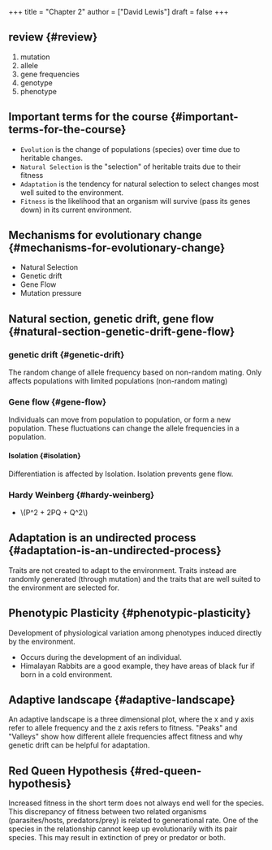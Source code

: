 +++
title = "Chapter 2"
author = ["David Lewis"]
draft = false
+++

## review {#review}

1.  mutation
2.  allele
3.  gene frequencies
4.  genotype
5.  phenotype


## Important terms for the course {#important-terms-for-the-course}

-   `Evolution` is the change of populations (species) over time due to heritable changes.
-   `Natural Selection` is the "selection" of heritable traits due to their fitness
-   `Adaptation` is the tendency for natural selection to select changes most well suited to the environment.
-   `Fitness` is the likelihood that an organism will survive (pass its genes down) in its current environment.


## Mechanisms for evolutionary change {#mechanisms-for-evolutionary-change}

-   Natural Selection
-   Genetic drift
-   Gene Flow
-   Mutation pressure


## Natural section, genetic drift, gene flow {#natural-section-genetic-drift-gene-flow}


### genetic drift {#genetic-drift}

The random change of allele frequency based on non-random mating. Only affects populations with limited populations (non-random mating)


### Gene flow {#gene-flow}

Individuals can move from population to population, or form a new population.
These fluctuations can change the allele frequencies in a population.


#### Isolation {#isolation}

Differentiation is affected by Isolation. Isolation prevents gene flow.


### Hardy Weinberg {#hardy-weinberg}

-   \\(P^2 + 2PQ + Q^2\\)


## Adaptation is an undirected process {#adaptation-is-an-undirected-process}

Traits are not created to adapt to the environment. Traits instead are randomly generated (through mutation) and the traits that are well suited to the environment are selected for.


## Phenotypic Plasticity {#phenotypic-plasticity}

Development of physiological variation among phenotypes induced directly by the environment.

-   Occurs during the development of an individual.
-   Himalayan Rabbits are a good example, they have areas of black fur if born in a cold environment.


## Adaptive landscape {#adaptive-landscape}

An adaptive landscape is a three dimensional plot, where the x and y axis refer to allele frequency and the z axis refers to fitness. "Peaks" and "Valleys" show how different allele frequencies affect fitness and why genetic drift can be helpful for adaptation.


## Red Queen Hypothesis {#red-queen-hypothesis}

Increased fitness in the short term does not always end well for the species.
This discrepancy of fitness between two related organisms (parasites/hosts, predators/prey) is related to generational rate. One of the species in the relationship cannot keep up evolutionarily with its pair species. This may result in extinction of prey or predator or both.
